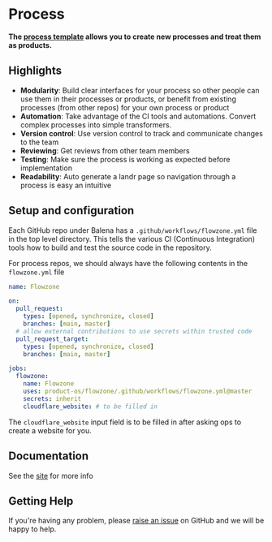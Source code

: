 # Process

**The [process template](https://github.com/product-os/process-template) allows you to create new processes and treat them as products.**

## Highlights

- **Modularity**: Build clear interfaces for your process so other people can use them in their processes or products, or benefit from existing processes (from other repos) for your own process or product
- **Automation**: Take advantage of the CI tools and automations. Convert complex processes into simple transformers.
- **Version control**: Use version control to track and communicate changes to the team
- **Reviewing**: Get reviews from other team members
- **Testing**: Make sure the process is working as expected before implementation
- **Readability**: Auto generate a landr page so navigation through a process is easy an intuitive


## Setup and configuration

Each GitHub repo under Balena has a `.github/workflows/flowzone.yml` file in the top level directory. This tells the various CI (Continuous Integration) tools how to build and test the source code in the repository.

For process repos, we should always have the following contents in the `flowzone.yml` file

```yaml
name: Flowzone

on:
  pull_request:
    types: [opened, synchronize, closed]
    branches: [main, master]
  # allow external contributions to use secrets within trusted code
  pull_request_target:
    types: [opened, synchronize, closed]
    branches: [main, master]

jobs:
  flowzone:
    name: Flowzone
    uses: product-os/flowzone/.github/workflows/flowzone.yml@master
    secrets: inherit
	cloudflare_website: # to be filled in
```

The `cloudflare_website` input field is to be filled in after asking ops to create a website for you.

## Documentation

See the [site](https://processes.pages.dev) for more info

## Getting Help

If you're having any problem, please [raise an issue](https://https://github.com/product-os/process/issues/new) on GitHub and we will be happy to help.
